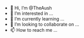 - 👋 Hi, I’m @TheAush
- 👀 I’m interested in ...
- 🌱 I’m currently learning ...
- 💞️ I’m looking to collaborate on ...
- 📫 How to reach me ...

<!---
TheAush/TheAush is a ✨ special ✨ repository because its `README.md` (this file) appears on your GitHub profile.
You can click the Preview link to take a look at your changes.
--->
